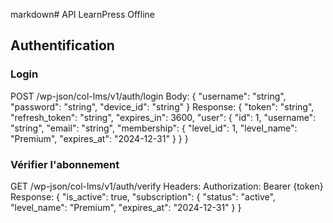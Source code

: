 markdown# API LearnPress Offline

## Authentification

### Login
POST /wp-json/col-lms/v1/auth/login
Body: {
"username": "string",
"password": "string",
"device_id": "string"
}
Response: {
"token": "string",
"refresh_token": "string",
"expires_in": 3600,
"user": {
"id": 1,
"username": "string",
"email": "string",
"membership": {
"level_id": 1,
"level_name": "Premium",
"expires_at": "2024-12-31"
}
}
}

### Vérifier l'abonnement
GET /wp-json/col-lms/v1/auth/verify
Headers: Authorization: Bearer {token}
Response: {
"is_active": true,
"subscription": {
"status": "active",
"level_name": "Premium",
"expires_at": "2024-12-31"
}
}
